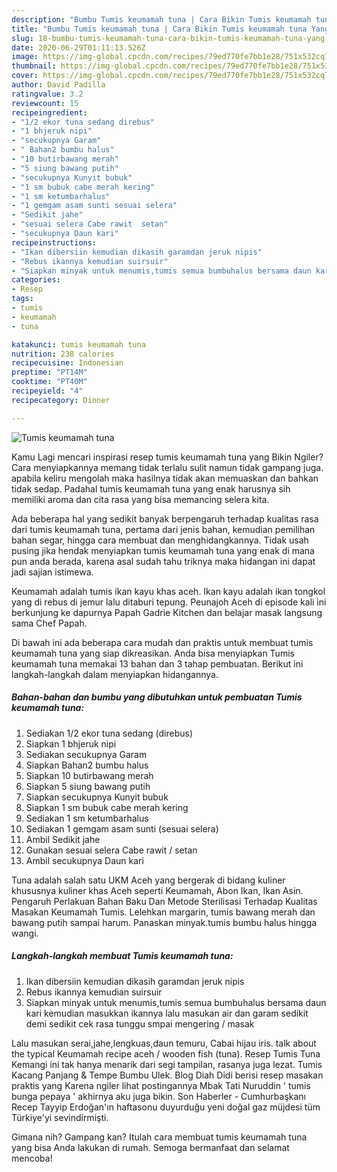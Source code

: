 ```yaml
---
description: "Bumbu Tumis keumamah tuna | Cara Bikin Tumis keumamah tuna Yang Enak dan Simpel"
title: "Bumbu Tumis keumamah tuna | Cara Bikin Tumis keumamah tuna Yang Enak dan Simpel"
slug: 18-bumbu-tumis-keumamah-tuna-cara-bikin-tumis-keumamah-tuna-yang-enak-dan-simpel
date: 2020-06-29T01:11:13.526Z
image: https://img-global.cpcdn.com/recipes/79ed770fe7bb1e28/751x532cq70/tumis-keumamah-tuna-foto-resep-utama.jpg
thumbnail: https://img-global.cpcdn.com/recipes/79ed770fe7bb1e28/751x532cq70/tumis-keumamah-tuna-foto-resep-utama.jpg
cover: https://img-global.cpcdn.com/recipes/79ed770fe7bb1e28/751x532cq70/tumis-keumamah-tuna-foto-resep-utama.jpg
author: David Padilla
ratingvalue: 3.2
reviewcount: 15
recipeingredient:
- "1/2 ekor tuna sedang direbus"
- "1 bhjeruk nipi"
- "secukupnya Garam"
- " Bahan2 bumbu halus"
- "10 butirbawang merah"
- "5 siung bawang putih"
- "secukupnya Kunyit bubuk"
- "1 sm bubuk cabe merah kering"
- "1 sm ketumbarhalus"
- "1 gemgam asam sunti sesuai selera"
- "Sedikit jahe"
- "sesuai selera Cabe rawit  setan"
- "secukupnya Daun kari"
recipeinstructions:
- "Ikan dibersiin kemudian dikasih garamdan jeruk nipis"
- "Rebus ikannya kemudian suirsuir"
- "Siapkan minyak untuk menumis,tumis semua bumbuhalus bersama daun kari kemudian masukkan ikannya lalu masukan air dan garam sedikit demi sedikit cek rasa tunggu smpai mengering / masak"
categories:
- Resep
tags:
- tumis
- keumamah
- tuna

katakunci: tumis keumamah tuna 
nutrition: 238 calories
recipecuisine: Indonesian
preptime: "PT14M"
cooktime: "PT40M"
recipeyield: "4"
recipecategory: Dinner

---
```



![Tumis keumamah tuna](https://img-global.cpcdn.com/recipes/79ed770fe7bb1e28/751x532cq70/tumis-keumamah-tuna-foto-resep-utama.jpg)

Kamu Lagi mencari inspirasi resep tumis keumamah tuna yang Bikin Ngiler? Cara menyiapkannya memang tidak terlalu sulit namun tidak gampang juga. apabila keliru mengolah maka hasilnya tidak akan memuaskan dan bahkan tidak sedap. Padahal tumis keumamah tuna yang enak harusnya sih memiliki aroma dan cita rasa yang bisa memancing selera kita.

Ada beberapa hal yang sedikit banyak berpengaruh terhadap kualitas rasa dari tumis keumamah tuna, pertama dari jenis bahan, kemudian pemilihan bahan segar, hingga cara membuat dan menghidangkannya. Tidak usah pusing jika hendak menyiapkan tumis keumamah tuna yang enak di mana pun anda berada, karena asal sudah tahu triknya maka hidangan ini dapat jadi sajian istimewa.

Keumamah adalah tumis ikan kayu khas aceh. Ikan kayu adalah ikan tongkol yang di rebus di jemur lalu ditaburi tepung. Peunajoh Aceh di episode kali ini berkunjung ke dapurnya Papah Gadrie Kitchen dan belajar masak langsung sama Chef Papah.


Di bawah ini ada beberapa cara mudah dan praktis untuk membuat tumis keumamah tuna yang siap dikreasikan. Anda bisa menyiapkan Tumis keumamah tuna memakai 13 bahan dan 3 tahap pembuatan. Berikut ini langkah-langkah dalam menyiapkan hidangannya.

<!--inarticleads1-->

##### Bahan-bahan dan bumbu yang dibutuhkan untuk pembuatan Tumis keumamah tuna:

1. Sediakan 1/2 ekor tuna sedang (direbus)
1. Siapkan 1 bhjeruk nipi
1. Sediakan secukupnya Garam
1. Siapkan  Bahan2 bumbu halus
1. Siapkan 10 butirbawang merah
1. Siapkan 5 siung bawang putih
1. Siapkan secukupnya Kunyit bubuk
1. Siapkan 1 sm bubuk cabe merah kering
1. Sediakan 1 sm ketumbarhalus
1. Sediakan 1 gemgam asam sunti (sesuai selera)
1. Ambil Sedikit jahe
1. Gunakan sesuai selera Cabe rawit / setan
1. Ambil secukupnya Daun kari


Tuna adalah salah satu UKM Aceh yang bergerak di bidang kuliner khususnya kuliner khas Aceh seperti Keumamah, Abon Ikan, Ikan Asin. Pengaruh Perlakuan Bahan Baku Dan Metode Sterilisasi Terhadap Kualitas Masakan Keumamah Tumis. Lelehkan margarin, tumis bawang merah dan bawang putih sampai harum. Panaskan minyak.tumis bumbu halus hingga wangi. 

<!--inarticleads2-->

##### Langkah-langkah membuat Tumis keumamah tuna:

1. Ikan dibersiin kemudian dikasih garamdan jeruk nipis
1. Rebus ikannya kemudian suirsuir
1. Siapkan minyak untuk menumis,tumis semua bumbuhalus bersama daun kari kemudian masukkan ikannya lalu masukan air dan garam sedikit demi sedikit cek rasa tunggu smpai mengering / masak


Lalu masukan serai,jahe,lengkuas,daun temuru, Cabai hijau iris. talk about the typical Keumamah recipe aceh / wooden fish (tuna). Resep Tumis Tuna Kemangi ini tak hanya menarik dari segi tampilan, rasanya juga lezat. Tumis Kacang Panjang &amp; Tempe Bumbu Ulek. Blog Diah Didi berisi resep masakan praktis yang Karena ngiler lihat postingannya Mbak Tati Nuruddin &#39; tumis bunga pepaya &#39; akhirnya aku juga bikin. Son Haberler - Cumhurbaşkanı Recep Tayyip Erdoğan&#39;ın haftasonu duyurduğu yeni doğal gaz müjdesi tüm Türkiye&#39;yi sevindirmişti. 

Gimana nih? Gampang kan? Itulah cara membuat tumis keumamah tuna yang bisa Anda lakukan di rumah. Semoga bermanfaat dan selamat mencoba!

